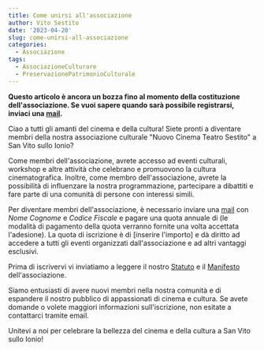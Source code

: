 ```yaml
---
title: Come unirsi all'associazione
author: Vito Sestito
date: '2023-04-20'
slug: come-unirsi-all-associazione
categories:
  - Associazione
tags:
  - AssociazioneCulturare
  - PreservazionePatrimonioCulturale
---
```

**Questo articolo è ancora un bozza fino al momento della costituzione dell'associazione. Se vuoi sapere quando sarà possibile registrarsi, inviaci una [mail](mailto:whatswrongintown@gmail.com).**

Ciao a tutti gli amanti del cinema e della cultura! Siete pronti a diventare membri della nostra associazione culturale "Nuovo Cinema Teatro Sestito" a San Vito sullo Ionio?

Come membri dell'associazione, avrete accesso ad eventi culturali, workshop e altre attività che celebrano e promuovono la cultura cinematografica. Inoltre, come membro dell'associazione, avrete la possibilità di influenzare la nostra programmazione, partecipare a dibattiti e fare parte di una comunità di persone con interessi simili.

Per diventare membri dell'associazione, è necessario inviare una [mail]() con *Nome* *Cognome* e *Codice Fiscale* e pagare una quota annuale di (le modalità di pagamento della quota verranno fornite una volta accettata l'adesione). La quota di iscrizione è di [inserire l'importo] e dà diritto ad accedere a tutti gli eventi organizzati dall'associazione e ad altri vantaggi esclusivi.

Prima di iscrivervi vi inviatiamo a leggere il nostro [Statuto](/2023/04/18/statuto-nuovo-cinema-teatro-sestito/) e il [Manifesto](/2023/04/19/manifesto/) dell'associazione.

Siamo entusiasti di avere nuovi membri nella nostra comunità e di espandere il nostro pubblico di appassionati di cinema e cultura. Se avete domande o volete maggiori informazioni sull'iscrizione, non esitate a contattarci tramite email.

Unitevi a noi per celebrare la bellezza del cinema e della cultura a San Vito sullo Ionio!